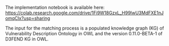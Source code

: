 The implementation notebook is available here: https://colab.research.google.com/drive/1Fi9W18GzxL_H99lwU3MdFXE1nJomqClx?usp=sharing

The input for the matching process is a populated knowledge graph (KG) of Vulnerability Description Ontology in OWL and the version 0.11.0-BETA-1 of D3FEND KG in OWL.
